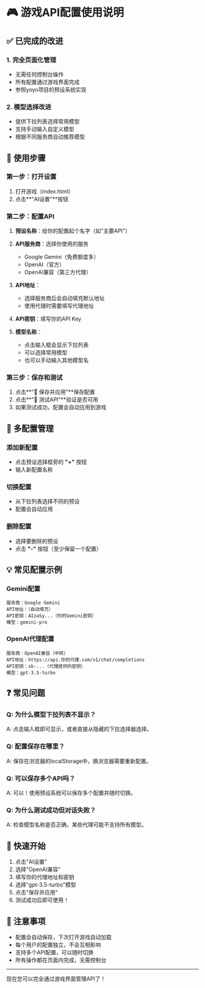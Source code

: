 # 🎮 游戏API配置使用说明

## ✅ 已完成的改进

### 1. **完全页面化管理**
- 无需任何控制台操作
- 所有配置通过游戏界面完成
- 参照yoyo项目的预设系统实现

### 2. **模型选择改进**
- 提供下拉列表选择常用模型
- 支持手动输入自定义模型
- 根据不同服务商自动推荐模型

## 📝 使用步骤

### 第一步：打开设置
1. 打开游戏（index.html）
2. 点击**"AI设置"**按钮

### 第二步：配置API
1. **预设名称**：给你的配置起个名字（如"主要API"）
2. **API服务商**：选择你使用的服务
   - Google Gemini（免费额度多）
   - OpenAI（官方）
   - OpenAI兼容（第三方代理）

3. **API地址**：
   - 选择服务商后会自动填充默认地址
   - 使用代理时需要填写代理地址

4. **API密钥**：填写你的API Key

5. **模型名称**：
   - 点击输入框会显示下拉列表
   - 可以选择常用模型
   - 也可以手动输入其他模型名

### 第三步：保存和测试
1. 点击**"💾 保存并应用"**保存配置
2. 点击**"🧪 测试API"**验证是否可用
3. 如果测试成功，配置会自动应用到游戏

## 🔧 多配置管理

### 添加新配置
- 点击预设选择框旁的 **"+"** 按钮
- 输入新配置名称

### 切换配置
- 从下拉列表选择不同的预设
- 配置会自动应用

### 删除配置
- 选择要删除的预设
- 点击 **"-"** 按钮（至少保留一个配置）

## 💡 常见配置示例

### Gemini配置
```
服务商：Google Gemini
API地址：（自动填充）
API密钥：AIzaSy...（你的Gemini密钥）
模型：gemini-pro
```

### OpenAI代理配置
```
服务商：OpenAI兼容（中转）
API地址：https://api.你的代理.com/v1/chat/completions
API密钥：sk-...（代理提供的密钥）
模型：gpt-3.5-turbo
```

## ❓ 常见问题

### Q: 为什么模型下拉列表不显示？
A: 点击输入框即可显示，或者直接从隐藏的下拉选择器选择。

### Q: 配置保存在哪里？
A: 保存在浏览器的localStorage中，换浏览器需要重新配置。

### Q: 可以保存多个API吗？
A: 可以！使用预设系统可以保存多个配置并随时切换。

### Q: 为什么测试成功但对话失败？
A: 检查模型名称是否正确，某些代理可能不支持所有模型。

## 🎯 快速开始

1. 点击"AI设置"
2. 选择"OpenAI兼容"
3. 填写你的代理地址和密钥
4. 选择"gpt-3.5-turbo"模型
5. 点击"保存并应用"
6. 测试成功后即可使用！

## 📌 注意事项

- 配置会自动保存，下次打开游戏自动加载
- 每个用户的配置独立，不会互相影响
- 支持多个API配置，可以随时切换
- 所有操作都在页面内完成，无需控制台

---

现在您可以完全通过游戏界面管理API了！